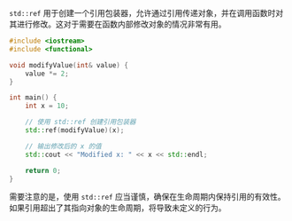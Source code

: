 `std::ref` 用于创建一个引用包装器，允许通过引用传递对象，并在调用函数时对其进行修改。这对于需要在函数内部修改对象的情况非常有用。

```c++
#include <iostream>
#include <functional>

void modifyValue(int& value) {
    value *= 2;
}

int main() {
    int x = 10;

    // 使用 std::ref 创建引用包装器
    std::ref(modifyValue)(x);

    // 输出修改后的 x 的值
    std::cout << "Modified x: " << x << std::endl;

    return 0;
}

```

需要注意的是，使用 `std::ref` 应当谨慎，确保在生命周期内保持引用的有效性。如果引用超出了其指向对象的生命周期，将导致未定义的行为。